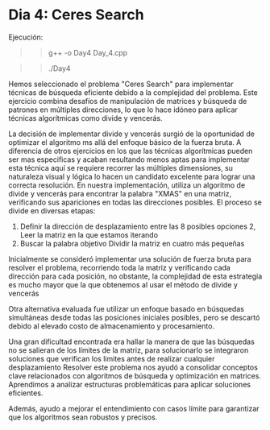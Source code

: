 # Dia 4: Ceres Search  
Ejecución:

>>  g++ -o Day4 Day_4.cpp

>>./Day4
 
Hemos seleccionado el problema "Ceres Search" para implementar técnicas de búsqueda eficiente debido a la complejidad del problema. Este ejercicio combina desafíos de manipulación de matrices y búsqueda de patrones en múltiples direcciones, lo que lo hace idóneo para aplicar técnicas algorítmicas como divide y vencerás.

La decisión de implementar divide y vencerás surgió de la oportunidad de optimizar el algoritmo ms allá del enfoque básico de la fuerza bruta. A diferencia de otros ejercicios en los que las técnicas algorítmicas pueden ser mas especificas y acaban resultando menos aptas para implementar esta técnica aquí se requiere recorrer las múltiples dimensiones, su naturaleza visual y lógica lo hacen un candidato excelente para lograr una correcta resolución.
En nuestra implementación, utiliza un algoritmo de divide y vencerás para encontrar la palabra "XMAS" en una matriz, verificando sus apariciones en todas las direcciones posibles.
El proceso se divide en diversas etapas:

1. Definir la dirección de desplazamiento entre las 8 posibles opciones
2, Leer la matriz en la que estamos iterando
3. Buscar la palabra objetivo Dividir la matriz en cuatro más pequeñas

Inicialmente se consideró implementar una solución de fuerza bruta para resolver el problema, recorriendo toda la matriz y verificando cada dirección para cada posición, no obstante, la complejidad de esta estrategia es mucho mayor que la que obtenemos al usar el método de divide y vencerás

Otra alternativa evaluada fue utilizar un enfoque basado en búsquedas simultáneas desde todas las posiciones iniciales posibles, pero se descartó debido al elevado costo de almacenamiento y procesamiento.

Una gran dificultad encontrada era hallar la manera de que las búsquedas no se salieran de los límites de la matriz, para solucionarlo se integraron soluciones que verifican los limites antes de realizar cualquier desplazamiento
Resolver este problema nos ayudó a consolidar conceptos clave relacionados con algoritmos de búsqueda y optimización en matrices. Aprendimos a analizar estructuras problemáticas para aplicar soluciones eficientes. 

Además, ayudo a mejorar el entendimiento con casos límite para garantizar que los algoritmos sean robustos y precisos.


